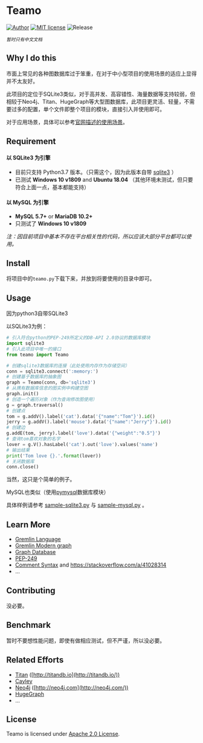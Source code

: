 # Teamo

[![Author](https://img.shields.io/badge/Author-owtotwo-yellow.svg)](https://github.com/owtotwo)
[![MIT license](https://img.shields.io/badge/License-Apache--2.0-brightgreen.svg)](https://img.shields.io/badge/License-Apache--2.0-brightgreen.svg)
![Release](https://img.shields.io/badge/Release-0.1.0-blue.svg)

_`暂时只有中文文档`_



## Why I do this

市面上常见的各种图数据库过于笨重，在对于中小型项目的使用场景的适应上显得并不太友好。

此项目的定位于SQLite3类似，对于高并发、高容错性、海量数据等支持较弱，但相较于Neo4j、Titan、HugeGraph等大型图数据库，此项目更灵活、轻量，不需要过多的配置，单个文件即整个项目的模块，直接引入并使用即可。

对于应用场景，具体可以参考[官网描述的使用场景](https://www.sqlite.org/whentouse.html)。



## Requirement

#### 以 SQLite3 为引擎

- 目前只支持 Python3.7 版本。（只需这个，因为此版本自带 [sqlite3](https://docs.python.org/3/library/sqlite3.html) ）
- 已测试 **Windows 10 v1809** and **Ubuntu 18.04** （其他环境未测试，但只要符合上面一点，基本都能支持）

#### 以 MySQL 为引擎

- **MySQL 5.7+** or **MariaDB 10.2+**
- 只测试了 **Windows 10 v1809**

_注：因目前项目中基本不存在平台相关性的代码，所以应该大部分平台都可以使用。_



## Install

将项目中的`teamo.py`下载下来，并放到将要使用的目录中即可。



## Usage

因为python3自带SQLite3

以SQLite3为例：

``` python
# 引入符合python的PEP-249所定义的DB-API 2.0协议的数据库模块
import sqlite3
# 引入此项目中唯一的接口
from teamo import Teamo

# 创建sqlite3数据库的连接（此处使用内存作为存储空间）
conn = sqlite3.connect(':memory:')
# 创建基于数据库的抽象图
graph = Teamo(conn, db='sqlite3')
# 从携有数据库信息的图实例中构建空图
graph.init()
# 创造一个遍历对象（作为查询修改图使用）
g = graph.traversal()
# 创建点
tom = g.addV().label('cat').data('{"name":"Tom"}').id()
jerry = g.addV().label('mouse').data('{"name":"Jerry"}').id()
# 创建边
g.addE(tom, jerry).label('love').data('{"weight":"0.5"}')
# 查询tom喜欢对象的名字
lover = g.V().hasLabel('cat').out('love').values('name')
# 输出结果
print('Tom love {}.'.format(lover))
# 关闭数据库
conn.close()
```

当然，这只是个简单的例子。

MySQL也类似（使用[pymysql](https://github.com/PyMySQL/PyMySQL)数据库模块）

具体样例请参考 [sample-sqlite3.py](./sample-sqlite3.py) 与 [sample-mysql.py](./sample-mysql.py) 。



## Learn More

- [Gremlin Language](https://tinkerpop.apache.org/gremlin.html)
- [Gremlin Modern graph](http://tinkerpop.apache.org/docs/current/images/tinkerpop-modern.png)
- [Graph Database](https://en.wikipedia.org/wiki/Graph_database)
- [PEP-249](https://www.python.org/dev/peps/pep-0249/)
- [Comment Syntax](https://dev.mysql.com/doc/refman/5.7/en/comments.html) and https://stackoverflow.com/a/41028314
- ...



## Contributing

没必要。



## Benchmark

暂时不要想性能问题，即使有做相应测试，但不严谨，所以没必要。



## Related Efforts

- [Titan](https://github.com/thinkaurelius/titan) ([http://titandb.io](http://titandb.io/))
- [Cayley](https://github.com/cayleygraph/cayley)
- [Neo4j](https://github.com/neo4j/neo4j) ([http://neo4j.com](http://neo4j.com/))
- [HugeGraph](https://github.com/hugegraph/hugegraph)
- ...



## License

Teamo is licensed under [Apache 2.0 License](https://www.apache.org/licenses/LICENSE-2.0).